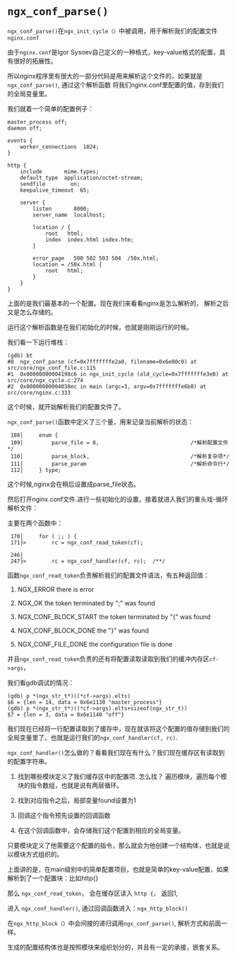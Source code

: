 `ngx_conf_parse()`
=============================

`ngx_conf_parse()`在`ngx_init_cycle（）`中被调用，用于解析我们的配置文件`nginx.conf`

由于`nginx.conf`是Igor Sysoev自己定义的一种格式，key-value格式的配置，具有很好的拓展性。

所以nginx程序里有很大的一部分代码是用来解析这个文件的，如果就是 `ngx_conf_parse()`, 通过这个解析函数
将我们nginx.conf里配置的值，存到我们的全局变量里。

我们就着一个简单的配置例子：

```
master_process off;
daemon off;

events {
    worker_connections  1024;
}

http {
    include       mime.types;
    default_type  application/octet-stream;
    sendfile        on;
    keepalive_timeout  65;

    server {
        listen       8000;
        server_name  localhost;

        location / {
            root   html;
            index  index.html index.htm;
        }

        error_page   500 502 503 504  /50x.html;
        location = /50x.html {
            root   html;
        }
    }
}
```

上面的是我们最基本的一个配置。现在我们来看看nginx是怎么解析的， 解析之后又是怎么存储的。

运行这个解析函数是在我们初始化的时候，也就是刚刚运行的时候。

我们看一下运行堆栈：

```
(gdb) bt
#0  ngx_conf_parse (cf=0x7fffffffe2a0, filename=0x6e00c0) at src/core/ngx_conf_file.c:115
#1  0x00000000004198c6 in ngx_init_cycle (old_cycle=0x7fffffffe3e0) at src/core/ngx_cycle.c:274
#2  0x00000000004038ec in main (argc=3, argv=0x7fffffffe6b8) at src/core/nginx.c:333
```

这个时候，就开始解析我们的配置文件了。

`ngx_conf_parse()`函数中定义了三个量，用来记录当前解析的状态：

```
 108│     enum {
 109│         parse_file = 0,                             /*解析配置文件*/
 110│         parse_block,                                /*解析复杂项*/
 111│         parse_param                                 /*解析命令行*/
 112│     } type;
```

这个时候,nginx会在稍后设置成parse_file状态。

然后打开nginx.conf文件.进行一些初始化的设置，接着就进入我们的重头戏-循环解析文件：

主要在两个函数中：

```
 170│     for ( ;; ) {
 171├>        rc = ngx_conf_read_token(cf);

 246│
 247├>        rc = ngx_conf_handler(cf, rc);  /**/

```

函数`ngx_conf_read_token`负责解析我们的配置文件语法，有五种返回值：

1. NGX_ERROR             there is error

2. NGX_OK                the token terminated by ";" was found

3. NGX_CONF_BLOCK_START  the token terminated by "{" was found

4. NGX_CONF_BLOCK_DONE   the "}" was found

5. NGX_CONF_FILE_DONE    the configuration file is done

并且`ngx_conf_read_token`负责的还有将配置读取读取到我们的缓冲内存区`cf->args`，

我们看gdb调试的情况：

```
(gdb) p *(ngx_str_t*)((*cf->args).elts)
$6 = {len = 14, data = 0x6e1130 "master_process"}
(gdb) p *(ngx_str_t*)((*cf->args).elts+sizeof(ngx_str_t))
$7 = {len = 3, data = 0x6e1140 "off"}
```

我们现在已经将一行配置读取到了缓存中，现在就该将这个配置的值存储到我们的全局变量里了。也就是运行我们的`ngx_conf_handler(cf, rc)`.

`ngx_conf_handler()`怎么做的？看看我们现在有什么？我们现在缓存区有读取到的配置字符串。

1. 找到哪些模块定义了我们缓存区中的配置项. 怎么找？ 遍历模块，遍历每个模块的指令数组，也就是说有两层循环。

2. 找到对应指令之后，局部变量found设置为1

3. 回调这个指令预先设置的回调函数

4. 在这个回调函数中，会存储我们这个配置到相应的全局变量。

只要模块定义了他需要这个配置的指令，那么就会为他创建一个结构体，也就是说以模块方式组织的。

上面讲的是，在main级别中的简单配置项目，也就是简单的key-value配置，如果解析到了一个配置块：比如http{}

那么 `ngx_conf_read_token`， 会在缓存区读入 `http {`， 返回1,

进入 `ngx_conf_handler()`, 通过回调函数进入：`ngx_http_block()`

在`ngx_http_block（）`中会间接的递归调用`ngx_conf_parse()`, 解析方式和前面一样。

生成的配置结构体也是按照模块来组织划分的，并且有一定的承接，嵌套关系。

